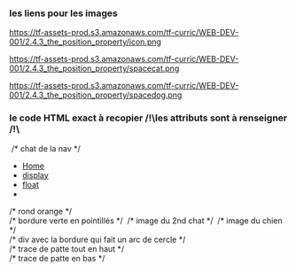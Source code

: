 ### les liens pour les images

https://tf-assets-prod.s3.amazonaws.com/tf-curric/WEB-DEV-001/2.4.3_the_position_property/icon.png

https://tf-assets-prod.s3.amazonaws.com/tf-curric/WEB-DEV-001/2.4.3_the_position_property/spacecat.png

https://tf-assets-prod.s3.amazonaws.com/tf-curric/WEB-DEV-001/2.4.3_the_position_property/spacedog.png

### le code HTML exact à recopier /!\les attributs sont à renseigner /!\
 <nav>
   <img src="" alt="" class=""> /* chat de la nav */
   <ul class="">
      <li> <a href="#">Home</a></li>
      <li><a href="#">display</a></li>
      <li><a href="#">float</a><li>
   </ul>
</nav>
<section>
   <div id=""></div> /* rond orange */
</section>
<main>
   <div class=""></div> /* bordure verte en pointillés */
   <img src="" alt="" class=""> /* image du 2nd chat */
   <img src="" alt="" class=""> /* image du chien */
   <div class="">
      <div id=""></div> /* div avec la bordure qui fait un arc de cercle */
   </div>
   <div class=""><i class=""></i></div> /* trace de patte tout en haut */
   <div class=""><i class=""></i></div> /* trace de patte en bas */
</main> 
